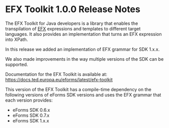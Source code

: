 # EFX Toolkit 1.0.0 Release Notes

The EFX Toolkit for Java developers is a library that enables the transpilation of [EFX](https://docs.ted.europa.eu/eforms/latest/efx) expressions and templates to different target languages. It also provides an implementation that turns an EFX expression into XPath.

In this release we added an implementation of EFX grammar for SDK 1.x.x.

We also made improvements in the way multiple versions of the SDK can be supported.

Documentation for the EFX Toolkit is available at: https://docs.ted.europa.eu/eforms/latest/efx-toolkit

This version of the EFX Toolkit has a compile-time dependency on the following versions of eForms SDK versions and uses the EFX grammar that each version provides:
- eForms SDK 0.6.x
- eForms SDK 0.7.x
- eForms SDK 1.x.x